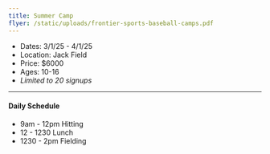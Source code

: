 ```yaml
---
title: Summer Camp
flyer: /static/uploads/frontier-sports-baseball-camps.pdf
---
```

* Dates: 3/1/25 - 4/1/25
* Location: Jack Field
* Price: $6000
* Ages: 10-16
* *Limited to 20 signups*

- - -

#### Daily Schedule

* 9am - 12pm Hitting
* 12 - 1230 Lunch
* 1230 - 2pm Fielding
